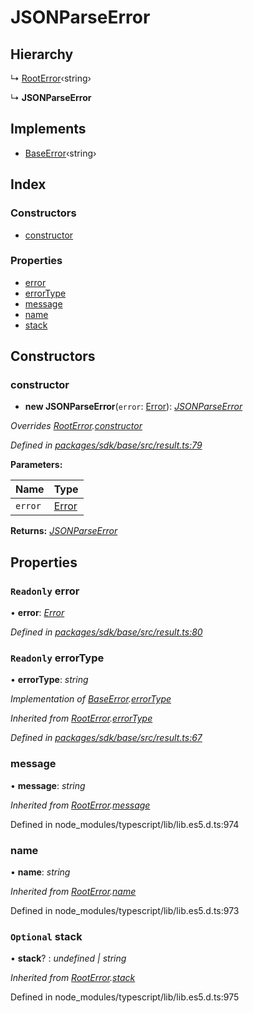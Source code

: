 # JSONParseError

## Hierarchy

↳ [RootError](_result_.rooterror.md)‹string›

↳ **JSONParseError**

## Implements

* [BaseError](../interfaces/_result_.baseerror.md)‹string›

## Index

### Constructors

* [constructor](_result_.jsonparseerror.md#constructor)

### Properties

* [error](_result_.jsonparseerror.md#readonly-error)
* [errorType](_result_.jsonparseerror.md#readonly-errortype)
* [message](_result_.jsonparseerror.md#message)
* [name](_result_.jsonparseerror.md#name)
* [stack](_result_.jsonparseerror.md#optional-stack)

## Constructors

### constructor

+ **new JSONParseError**\(`error`: [Error](_result_.rooterror.md#static-error)\): [_JSONParseError_](_result_.jsonparseerror.md)

_Overrides_ [_RootError_](_result_.rooterror.md)_._[_constructor_](_result_.rooterror.md#constructor)

_Defined in_ [_packages/sdk/base/src/result.ts:79_](https://github.com/celo-org/celo-monorepo/blob/master/packages/sdk/base/src/result.ts#L79)

**Parameters:**

| Name | Type |
| :--- | :--- |
| `error` | [Error](_result_.rooterror.md#static-error) |

**Returns:** [_JSONParseError_](_result_.jsonparseerror.md)

## Properties

### `Readonly` error

• **error**: [_Error_](_result_.rooterror.md#static-error)

_Defined in_ [_packages/sdk/base/src/result.ts:80_](https://github.com/celo-org/celo-monorepo/blob/master/packages/sdk/base/src/result.ts#L80)

### `Readonly` errorType

• **errorType**: _string_

_Implementation of_ [_BaseError_](../interfaces/_result_.baseerror.md)_._[_errorType_](../interfaces/_result_.baseerror.md#errortype)

_Inherited from_ [_RootError_](_result_.rooterror.md)_._[_errorType_](_result_.rooterror.md#readonly-errortype)

_Defined in_ [_packages/sdk/base/src/result.ts:67_](https://github.com/celo-org/celo-monorepo/blob/master/packages/sdk/base/src/result.ts#L67)

### message

• **message**: _string_

_Inherited from_ [_RootError_](_result_.rooterror.md)_._[_message_](_result_.rooterror.md#message)

Defined in node\_modules/typescript/lib/lib.es5.d.ts:974

### name

• **name**: _string_

_Inherited from_ [_RootError_](_result_.rooterror.md)_._[_name_](_result_.rooterror.md#name)

Defined in node\_modules/typescript/lib/lib.es5.d.ts:973

### `Optional` stack

• **stack**? : _undefined \| string_

_Inherited from_ [_RootError_](_result_.rooterror.md)_._[_stack_](_result_.rooterror.md#optional-stack)

Defined in node\_modules/typescript/lib/lib.es5.d.ts:975

